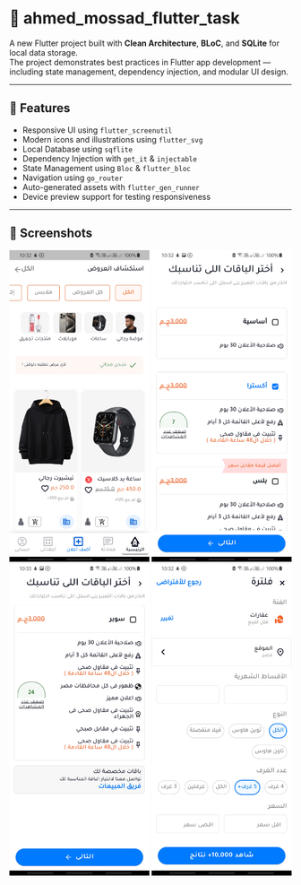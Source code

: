# 🧩 ahmed_mossad_flutter_task

A new Flutter project built with **Clean Architecture**, **BLoC**, and **SQLite** for local data storage.  
The project demonstrates best practices in Flutter app development — including state management, dependency injection, and modular UI design.

---

## 🚀 Features

- Responsive UI using `flutter_screenutil`
- Modern icons and illustrations using `flutter_svg`
- Local Database using `sqflite`
- Dependency Injection with `get_it` & `injectable`
- State Management using `Bloc` & `flutter_bloc`
- Navigation using `go_router`
- Auto-generated assets with `flutter_gen_runner`
- Device preview support for testing responsiveness

---

## 📱 Screenshots

<div align="center">

  <img src="screenshots/home.jpg" alt="Home Screen" width="250"/>
  <img src="screenshots/plan.jpg" alt="Plans Screen" width="250"/>
  <img src="screenshots/plan2.jpg" alt="Plans2 Example" width="250"/>
  <img src="screenshots/filter.jpg" alt="Filter Screen" width="250"/>

</div>

